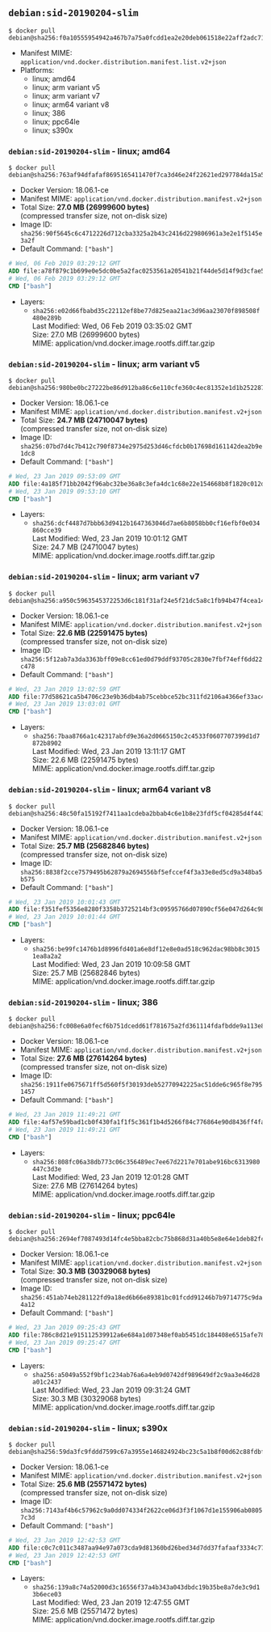 ## `debian:sid-20190204-slim`

```console
$ docker pull debian@sha256:f0a10555954942a467b7a75a0fcdd1ea2e20deb061518e22aff2adc71b5eba1c
```

-	Manifest MIME: `application/vnd.docker.distribution.manifest.list.v2+json`
-	Platforms:
	-	linux; amd64
	-	linux; arm variant v5
	-	linux; arm variant v7
	-	linux; arm64 variant v8
	-	linux; 386
	-	linux; ppc64le
	-	linux; s390x

### `debian:sid-20190204-slim` - linux; amd64

```console
$ docker pull debian@sha256:763af94dfafaf8695165411470f7ca3d46e24f22621ed297784da15a50bdfa5e
```

-	Docker Version: 18.06.1-ce
-	Manifest MIME: `application/vnd.docker.distribution.manifest.v2+json`
-	Total Size: **27.0 MB (26999600 bytes)**  
	(compressed transfer size, not on-disk size)
-	Image ID: `sha256:90f5645c6c4712226d712cba3325a2b43c2416d229806961a3e2e1f5145e3a2f`
-	Default Command: `["bash"]`

```dockerfile
# Wed, 06 Feb 2019 03:29:12 GMT
ADD file:a78f879c1b699e0e5dc0be5a2fac0253561a20541b21f44de5d14f9d3cfae5b3 in / 
# Wed, 06 Feb 2019 03:29:12 GMT
CMD ["bash"]
```

-	Layers:
	-	`sha256:e02d66fbabd35c22112ef8be77d825eaa21ac3d96aa23070f898508f480e289b`  
		Last Modified: Wed, 06 Feb 2019 03:35:02 GMT  
		Size: 27.0 MB (26999600 bytes)  
		MIME: application/vnd.docker.image.rootfs.diff.tar.gzip

### `debian:sid-20190204-slim` - linux; arm variant v5

```console
$ docker pull debian@sha256:980be0bc27222be86d912ba86c6e110cfe360c4ec81352e1d1b25228710c78c4
```

-	Docker Version: 18.06.1-ce
-	Manifest MIME: `application/vnd.docker.distribution.manifest.v2+json`
-	Total Size: **24.7 MB (24710047 bytes)**  
	(compressed transfer size, not on-disk size)
-	Image ID: `sha256:07bd7d4c7b412c790f8734e2975d253d46cfdcb0b17698d161142dea2b9e1dc8`
-	Default Command: `["bash"]`

```dockerfile
# Wed, 23 Jan 2019 09:53:09 GMT
ADD file:4a185f71bb2042f96abc32be36a8c3efa4dc1c68e22e154668b8f1820c012de5 in / 
# Wed, 23 Jan 2019 09:53:10 GMT
CMD ["bash"]
```

-	Layers:
	-	`sha256:dcf4487d7bbb63d9412b1647363046d7ae6b8058bb0cf16efbf0e034860cce39`  
		Last Modified: Wed, 23 Jan 2019 10:01:12 GMT  
		Size: 24.7 MB (24710047 bytes)  
		MIME: application/vnd.docker.image.rootfs.diff.tar.gzip

### `debian:sid-20190204-slim` - linux; arm variant v7

```console
$ docker pull debian@sha256:a950c5963545372253d6c181f31af24e5f21dc5a8c1fb94b47f4cea140f901ee
```

-	Docker Version: 18.06.1-ce
-	Manifest MIME: `application/vnd.docker.distribution.manifest.v2+json`
-	Total Size: **22.6 MB (22591475 bytes)**  
	(compressed transfer size, not on-disk size)
-	Image ID: `sha256:5f12ab7a3da3363bff09e8cc61ed0d79ddf93705c2830e7fbf74eff6dd22c478`
-	Default Command: `["bash"]`

```dockerfile
# Wed, 23 Jan 2019 13:02:59 GMT
ADD file:77d58621ca5b4706c23e9b36db4ab75cebbce52bc311fd2106a4366ef33ac497 in / 
# Wed, 23 Jan 2019 13:03:01 GMT
CMD ["bash"]
```

-	Layers:
	-	`sha256:7baa8766a1c42317abfd9e36a2d0665150c2c4533f0607707399d1d7872b8902`  
		Last Modified: Wed, 23 Jan 2019 13:11:17 GMT  
		Size: 22.6 MB (22591475 bytes)  
		MIME: application/vnd.docker.image.rootfs.diff.tar.gzip

### `debian:sid-20190204-slim` - linux; arm64 variant v8

```console
$ docker pull debian@sha256:48c50fa15192f7411aa1cdeba2bbab4c6e1b8e23fdf5cf04285d4f4431b7d2e1
```

-	Docker Version: 18.06.1-ce
-	Manifest MIME: `application/vnd.docker.distribution.manifest.v2+json`
-	Total Size: **25.7 MB (25682846 bytes)**  
	(compressed transfer size, not on-disk size)
-	Image ID: `sha256:8838f2cce7579495b62879a2694556bf5efccef4f3a33e8ed5cd9a348ba5b575`
-	Default Command: `["bash"]`

```dockerfile
# Wed, 23 Jan 2019 10:01:43 GMT
ADD file:f351fef5356e8280f3358b3725214bf3c09595766d07890cf56e047d264c98af in / 
# Wed, 23 Jan 2019 10:01:44 GMT
CMD ["bash"]
```

-	Layers:
	-	`sha256:be99fc1476b1d8996fd401a6e8df12e8e0ad518c962dac98bb8c30151ea8a2a2`  
		Last Modified: Wed, 23 Jan 2019 10:09:58 GMT  
		Size: 25.7 MB (25682846 bytes)  
		MIME: application/vnd.docker.image.rootfs.diff.tar.gzip

### `debian:sid-20190204-slim` - linux; 386

```console
$ docker pull debian@sha256:fc008e6a0fecf6b751dcedd61f781675a2fd361114fdafbdde9a113e819d61f0
```

-	Docker Version: 18.06.1-ce
-	Manifest MIME: `application/vnd.docker.distribution.manifest.v2+json`
-	Total Size: **27.6 MB (27614264 bytes)**  
	(compressed transfer size, not on-disk size)
-	Image ID: `sha256:1911fe0675671ff5d560f5f30193deb52770942225ac51dde6c965f8e7951457`
-	Default Command: `["bash"]`

```dockerfile
# Wed, 23 Jan 2019 11:49:21 GMT
ADD file:4af57e59bad1cb0f430fa1f1f5c361f1b4d5266f84c776864e90d8436ff4fa1d in / 
# Wed, 23 Jan 2019 11:49:21 GMT
CMD ["bash"]
```

-	Layers:
	-	`sha256:808fc06a38db773c06c356489ec7ee67d2217e701abe916bc6313980447c3d3e`  
		Last Modified: Wed, 23 Jan 2019 12:01:28 GMT  
		Size: 27.6 MB (27614264 bytes)  
		MIME: application/vnd.docker.image.rootfs.diff.tar.gzip

### `debian:sid-20190204-slim` - linux; ppc64le

```console
$ docker pull debian@sha256:2694ef7087493d14fc4e5bba82cbc75b868d31a40b5e8e64e1deb82fc1079c23
```

-	Docker Version: 18.06.1-ce
-	Manifest MIME: `application/vnd.docker.distribution.manifest.v2+json`
-	Total Size: **30.3 MB (30329068 bytes)**  
	(compressed transfer size, not on-disk size)
-	Image ID: `sha256:451ab74eb281122fd9a18ed6b66e89381bc01fcdd91246b7b9714775c9da4a12`
-	Default Command: `["bash"]`

```dockerfile
# Wed, 23 Jan 2019 09:25:43 GMT
ADD file:786c8d21e915112539912a6e684a1d07348ef0ab5451dc184408e6515afe787b in / 
# Wed, 23 Jan 2019 09:25:47 GMT
CMD ["bash"]
```

-	Layers:
	-	`sha256:a5049a552f9bf1c234ab76a6a4eb9d0742df989649df2c9aa3e46d28a01c2437`  
		Last Modified: Wed, 23 Jan 2019 09:31:24 GMT  
		Size: 30.3 MB (30329068 bytes)  
		MIME: application/vnd.docker.image.rootfs.diff.tar.gzip

### `debian:sid-20190204-slim` - linux; s390x

```console
$ docker pull debian@sha256:59da3fc9fddd7599c67a3955e146824924bc23c5a1b8f00d62c88fdbf8ff6a55
```

-	Docker Version: 18.06.1-ce
-	Manifest MIME: `application/vnd.docker.distribution.manifest.v2+json`
-	Total Size: **25.6 MB (25571472 bytes)**  
	(compressed transfer size, not on-disk size)
-	Image ID: `sha256:7143af4b6c57962c9a0dd074334f2622ce06d3f3f1067d1e155906ab08057c3d`
-	Default Command: `["bash"]`

```dockerfile
# Wed, 23 Jan 2019 12:42:53 GMT
ADD file:c0c7c011c3487aa94e97a073cda9d81360bd26bed34d7dd37fafaaf3334c775e in / 
# Wed, 23 Jan 2019 12:42:53 GMT
CMD ["bash"]
```

-	Layers:
	-	`sha256:139a8c74a52000d3c16556f37a4b343a043dbdc19b35be8a7de3c9d13b6ece03`  
		Last Modified: Wed, 23 Jan 2019 12:47:55 GMT  
		Size: 25.6 MB (25571472 bytes)  
		MIME: application/vnd.docker.image.rootfs.diff.tar.gzip

